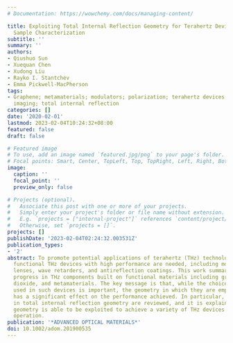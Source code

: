 ```yaml
---
# Documentation: https://wowchemy.com/docs/managing-content/

title: Exploiting Total Internal Reflection Geometry for Terahertz Devices and Enhanced
  Sample Characterization
subtitle: ''
summary: ''
authors:
- Qiushuo Sun
- Xuequan Chen
- Xudong Liu
- Rayko I. Stantchev
- Emma Pickwell-MacPherson
tags:
- Graphene; metamaterials; modulators; polarization; terahertz devices; terahertz
  imaging; total internal reflection
categories: []
date: '2020-02-01'
lastmod: 2023-02-04T10:24:32+08:00
featured: false
draft: false

# Featured image
# To use, add an image named `featured.jpg/png` to your page's folder.
# Focal points: Smart, Center, TopLeft, Top, TopRight, Left, Right, BottomLeft, Bottom, BottomRight.
image:
  caption: ''
  focal_point: ''
  preview_only: false

# Projects (optional).
#   Associate this post with one or more of your projects.
#   Simply enter your project's folder or file name without extension.
#   E.g. `projects = ["internal-project"]` references `content/project/deep-learning/index.md`.
#   Otherwise, set `projects = []`.
projects: []
publishDate: '2023-02-04T02:24:32.003531Z'
publication_types:
- '2'
abstract: To promote potential applications of terahertz (THz) technology, more advanced
  functional THz devices with high performance are needed, including modulators, polarizers,
  lenses, wave retarders, and antireflection coatings. This work summarizes recent
  progress in THz components built on functional materials including graphene, vanadium
  dioxide, and metamaterials. The key message is that, while the choice of materials
  used in such devices is important, the geometry in which they are employed also
  has a significant effect on the performance achieved. In particular, devices operating
  in total internal reflection geometry are reviewed, and it is explained how this
  geometry is able to be exploited to achieve a variety of THz devices with broadband
  operation.
publication: '*ADVANCED OPTICAL MATERIALS*'
doi: 10.1002/adom.201900535
---
```


